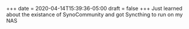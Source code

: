 +++
date = 2020-04-14T15:39:36-05:00
draft = false
+++
Just learned about the existance of SynoCommunity and got Syncthing to run on my NAS